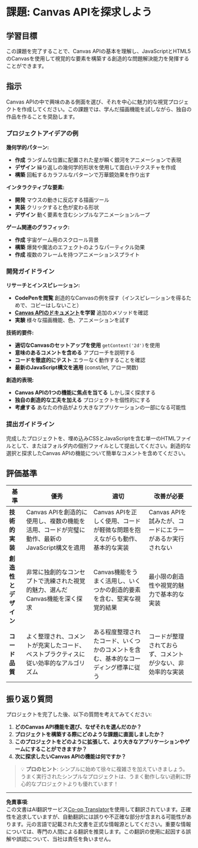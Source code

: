 <!--
CO_OP_TRANSLATOR_METADATA:
{
  "original_hash": "87cd43afe5b69dbbffb5c4b209ea6791",
  "translation_date": "2025-10-24T15:14:30+00:00",
  "source_file": "6-space-game/2-drawing-to-canvas/assignment.md",
  "language_code": "ja"
}
-->
# 課題: Canvas APIを探求しよう

## 学習目標

この課題を完了することで、Canvas APIの基本を理解し、JavaScriptとHTML5のCanvasを使用して視覚的な要素を構築する創造的な問題解決能力を発揮することができます。

## 指示

Canvas APIの中で興味のある側面を選び、それを中心に魅力的な視覚プロジェクトを作成してください。この課題では、学んだ描画機能を試しながら、独自の作品を作ることを奨励します。

### プロジェクトアイデアの例

**幾何学的パターン:**
- **作成** ランダムな位置に配置された星が瞬く銀河をアニメーションで表現
- **デザイン** 繰り返しの幾何学的形状を使用して面白いテクスチャを作成
- **構築** 回転するカラフルなパターンで万華鏡効果を作り出す

**インタラクティブな要素:**
- **開発** マウスの動きに反応する描画ツール
- **実装** クリックすると色が変わる形状
- **デザイン** 動く要素を含むシンプルなアニメーションループ

**ゲーム関連のグラフィック:**
- **作成** 宇宙ゲーム用のスクロール背景
- **構築** 爆発や魔法のエフェクトのようなパーティクル効果
- **作成** 複数のフレームを持つアニメーションスプライト

### 開発ガイドライン

**リサーチとインスピレーション:**
- **CodePenを閲覧** 創造的なCanvasの例を探す（インスピレーションを得るためで、コピーはしないこと）
- **[Canvas APIのドキュメント](https://developer.mozilla.org/docs/Web/API/Canvas_API)を学習** 追加のメソッドを確認
- **実験** 様々な描画機能、色、アニメーションを試す

**技術的要件:**
- **適切なCanvasのセットアップを使用** `getContext('2d')`を使用
- **意味のあるコメントを含める** アプローチを説明する
- **コードを徹底的にテスト** エラーなく動作することを確認
- **最新のJavaScript構文を適用** (const/let, アロー関数)

**創造的表現:**
- **Canvas APIの1つの機能に焦点を当てる** しかし深く探求する
- **独自の創造的な工夫を加える** プロジェクトを個性的にする
- **考慮する** あなたの作品がより大きなアプリケーションの一部になる可能性

### 提出ガイドライン

完成したプロジェクトを、埋め込みCSSとJavaScriptを含む単一のHTMLファイルとして、またはフォルダ内の個別ファイルとして提出してください。創造的な選択と探求したCanvas APIの機能について簡単なコメントを含めてください。

## 評価基準

| 基準 | 優秀 | 適切 | 改善が必要 |
|------|------|------|------------|
| **技術的実装** | Canvas APIを創造的に使用し、複数の機能を活用、コードが完璧に動作、最新のJavaScript構文を適用 | Canvas APIを正しく使用、コードが軽微な問題を抱えながらも動作、基本的な実装 | Canvas APIを試みたが、コードにエラーがあるか実行されない |
| **創造性とデザイン** | 非常に独創的なコンセプトで洗練された視覚的魅力、選んだCanvas機能を深く探求 | Canvas機能をうまく活用し、いくつかの創造的要素を含む、堅実な視覚的結果 | 最小限の創造性や視覚的魅力で基本的な実装 |
| **コード品質** | よく整理され、コメントが充実したコード、ベストプラクティスに従い効率的なアルゴリズム | ある程度整理されたコード、いくつかのコメントを含む、基本的なコーディング標準に従う | コードが整理されておらず、コメントが少ない、非効率的な実装 |

## 振り返り質問

プロジェクトを完了した後、以下の質問を考えてみてください:

1. **どのCanvas API機能を選び、なぜそれを選んだのか？**
2. **プロジェクトを構築する際にどのような課題に直面しましたか？**
3. **このプロジェクトをどのように拡張して、より大きなアプリケーションやゲームにすることができますか？**
4. **次に探求したいCanvas APIの機能は何ですか？**

> 💡 **プロのヒント**: シンプルに始めて徐々に複雑さを加えていきましょう。うまく実行されたシンプルなプロジェクトは、うまく動作しない過剰に野心的なプロジェクトよりも優れています！

---

**免責事項**:  
この文書はAI翻訳サービス[Co-op Translator](https://github.com/Azure/co-op-translator)を使用して翻訳されています。正確性を追求していますが、自動翻訳には誤りや不正確な部分が含まれる可能性があります。元の言語で記載された文書を正式な情報源としてください。重要な情報については、専門の人間による翻訳を推奨します。この翻訳の使用に起因する誤解や誤認について、当社は責任を負いません。